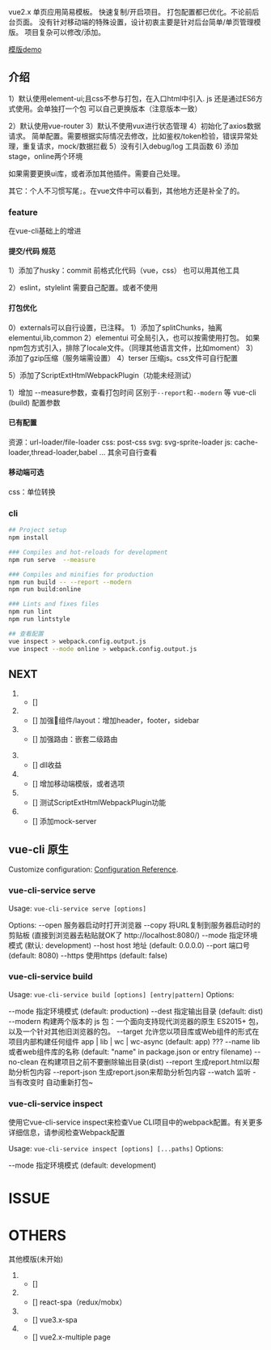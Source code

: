 
vue2.x 单页应用简易模板。
快速复制/开启项目。
打包配置都已优化。不论前后台页面。
没有针对移动端的特殊设置，设计初衷主要是针对后台简单/单页管理模版。
项目复杂可以修改/添加。

[模版demo](https://yalhu.github.io/template-vue2-spa/index.html)
## 介绍
1）默认使用element-ui;且css不参与打包，在入口html中引入.
  js 还是通过ES6方式使用。会单独打一个包
  可以自己更换版本（注意版本一致）
  <!-- 进过webapck打包的element （css）大小会小一些，但是影响不大 -->
2）默认使用vue-router
3）默认不使用vux进行状态管理
4）初始化了axios数据请求。
  简单配置。需要根据实际情况去修改，比如鉴权/token检验，错误异常处理，重复请求，mock/数据拦截
5）没有引入debug/log 工具函数
6) 添加stage，online两个<!-- 打包 -->环境

如果需要更换ui库，或者添加其他插件。需要自己处理。

其它：个人不习惯写尾`;`。在vue文件中可以看到，其他地方还是补全了的。
### feature
在vue-cli基础上的增进
#### 提交/代码 规范
1）添加了husky：commit 前格式化代码（vue，css）
也可以用其他工具<!-- standard-version ， commitizen ，semver -->
<!-- 
[standard-version](https://www.npmjs.com/package/standard-version)
A utility for versioning using semver and CHANGELOG generation powered by Conventional Commits.
[semver](https://cloud.tencent.com/developer/section/1490271) -->
2）eslint，stylelint 需要自己配置。或者不使用
#### 打包优化
0）externals可以自行设置，已注释。
1）添加了splitChunks，抽离elementui,lib,common
2）elementui 可全局引入，也可以按需使用打包。
如果npm包方式引入，排除了locale文件。（同理其他语言文件，比如moment）
3）添加了gzip压缩（服务端需设置）
4）terser 压缩js。css文件可自行配置
<!-- 5）添加了svg-sprite-loader，如需要可以打开 -->
5）添加了ScriptExtHtmlWebpackPlugin（功能未经测试）
<!-- [script-ext-html-webpack-plugin](https://www.npmjs.com/package/script-ext-html-webpack-plugin) -->

<!-- \##### vue-cli 特殊配置 -->
1）增加 --measure参数，查看打包时间
区别于`--report`和`--modern` 等 vue-cli (build) 配置参数


#### 已有配置
资源：url-loader/file-loader
css: post-css
svg: svg-sprite-loader
js: cache-loader,thread-loader,babel
...
其余可自行查看

#### 移动端可选
css：单位转换

### cli
```sh
## Project setup
npm install

### Compiles and hot-reloads for development
npm run serve  --measure

### Compiles and minifies for production
npm run build -- --report --modern
npm run build:online

### Lints and fixes files
npm run lint
npm run lintstyle

## 查看配置 
vue inspect > webpack.config.output.js
vue inspect --mode online > webpack.config.output.js
```


## NEXT
1. - [] 
2. - [] 加强组件/layout：增加header，footer，sidebar
4. - [] 加强路由：嵌套二级路由
<!-- 2. - [] babel 优化polyfill.貌似preset-env：useBuildIn: usaged 可配置 -->
3. - [] dll收益
4. - [] 增加移动端模版，或者选项
5. - [] 测试ScriptExtHtmlWebpackPlugin功能
6. - [] 添加mock-server

## vue-cli 原生
Customize configuration:  [Configuration Reference](https://cli.vuejs.org/config/).

### vue-cli-service serve
Usage: `vue-cli-service serve [options]`

Options:
--open 服务器启动时打开浏览器
--copy 将URL复制到服务器启动时的剪贴板 (直接到浏览器去粘贴就OK了 http://localhost:8080/)
--mode 指定环境模式 (默认: development)
--host host 地址 (default: 0.0.0.0)
--port 端口号 (default: 8080)
--https 使用https (default: false)


### vue-cli-service build
Usage: `vue-cli-service build [options] [entry|pattern]`
Options:

--mode 指定环境模式 (default: production)
--dest 指定输出目录 (default: dist)
--modern 构建两个版本的 js 包：一个面向支持现代浏览器的原生 ES2015+ 包，以及一个针对其他旧浏览器的包。
--target 允许您以项目库或Web组件的形式在项目内部构建任何组件 app | lib | wc | wc-async (default: app) ???
--name lib或者web组件库的名称 (default: "name" in package.json or entry filename)
--no-clean 在构建项目之前不要删除输出目录(dist)
--report 生成report.html以帮助分析包内容
--report-json 生成report.json来帮助分析包内容
--watch 监听 - 当有改变时 自动重新打包~



### vue-cli-service inspect
使用它vue-cli-service inspect来检查Vue CLI项目中的webpack配置。有关更多详细信息，请参阅检查Webpack配置

Usage: `vue-cli-service inspect [options] [...paths]`
Options:

--mode 指定环境模式 (default: development)


# ISSUE

# OTHERS
其他模版(未开始)
1. - [] 
2. - [] react-spa（redux/mobx）
3. - [] vue3.x-spa
4. - [] vue2.x-multiple page
